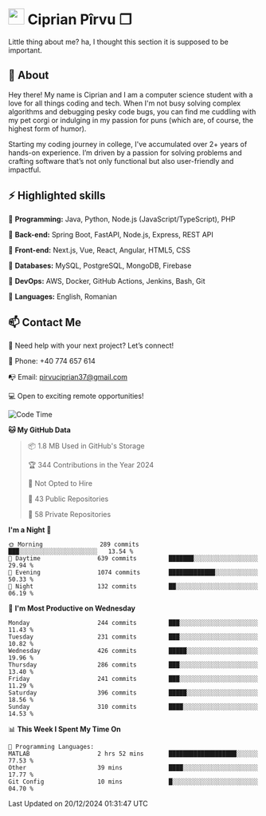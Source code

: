 # <img height="32px" src="https://user-images.githubusercontent.com/74038190/216122041-518ac897-8d92-4c6b-9b3f-ca01dcaf38ee.png"> Ciprian Pîrvu ❐ </h1>

Little thing about me? ha, I thought this section it is supposed to be important.

## 🧐 About

Hey there! My name is Ciprian and I am a computer science student with a love for all things coding and tech. When I'm not busy solving complex algorithms and debugging pesky code bugs, you can find me cuddling with my pet corgi or indulging in my passion for puns (which are, of course, the highest form of humor).

Starting my coding journey in college, I've accumulated over 2+ years of hands-on experience. I’m driven by a passion for solving problems and crafting software that’s not only functional but also user-friendly and impactful.


## ⚡ Highlighted skills

🎯 **Programming:** Java, Python, Node.js (JavaScript/TypeScript), PHP

🎯 **Back-end:** Spring Boot, FastAPI, Node.js, Express, REST API

🎯 **Front-end:** Next.js, Vue, React, Angular, HTML5, CSS

🎯 **Databases:** MySQL, PostgreSQL, MongoDB, Firebase

🎯 **DevOps:** AWS, Docker, GitHub Actions, Jenkins, Bash, Git

🎯 **Languages:** English, Romanian



## 📫 Contact Me

🤝 Need help with your next project? Let’s connect!

📱 Phone: +40 774 657 614

📭 Email: pirvuciprian37@gmail.com


💻 Open to exciting remote opportunities!

<!--START_SECTION:waka-->
![Code Time](http://img.shields.io/badge/Code%20Time-2%2C248%20hrs%2020%20mins-blue)

**🐱 My GitHub Data** 

> 📦 1.8 MB Used in GitHub's Storage 
 > 
> 🏆 344 Contributions in the Year 2024
 > 
> 🚫 Not Opted to Hire
 > 
> 📜 43 Public Repositories 
 > 
> 🔑 58 Private Repositories 
 > 
**I'm a Night 🦉** 

```text
🌞 Morning                289 commits         ███░░░░░░░░░░░░░░░░░░░░░░   13.54 % 
🌆 Daytime                639 commits         ███████░░░░░░░░░░░░░░░░░░   29.94 % 
🌃 Evening                1074 commits        █████████████░░░░░░░░░░░░   50.33 % 
🌙 Night                  132 commits         ██░░░░░░░░░░░░░░░░░░░░░░░   06.19 % 
```
📅 **I'm Most Productive on Wednesday** 

```text
Monday                   244 commits         ███░░░░░░░░░░░░░░░░░░░░░░   11.43 % 
Tuesday                  231 commits         ███░░░░░░░░░░░░░░░░░░░░░░   10.82 % 
Wednesday                426 commits         █████░░░░░░░░░░░░░░░░░░░░   19.96 % 
Thursday                 286 commits         ███░░░░░░░░░░░░░░░░░░░░░░   13.40 % 
Friday                   241 commits         ███░░░░░░░░░░░░░░░░░░░░░░   11.29 % 
Saturday                 396 commits         █████░░░░░░░░░░░░░░░░░░░░   18.56 % 
Sunday                   310 commits         ████░░░░░░░░░░░░░░░░░░░░░   14.53 % 
```


📊 **This Week I Spent My Time On** 

```text
💬 Programming Languages: 
MATLAB                   2 hrs 52 mins       ███████████████████░░░░░░   77.53 % 
Other                    39 mins             ████░░░░░░░░░░░░░░░░░░░░░   17.77 % 
Git Config               10 mins             █░░░░░░░░░░░░░░░░░░░░░░░░   04.70 % 
```


 Last Updated on 20/12/2024 01:31:47 UTC
<!--END_SECTION:waka-->
